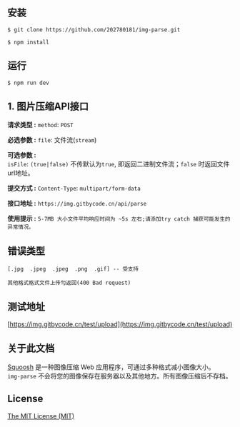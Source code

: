 ## 安装

```shell
$ git clone https://github.com/202780181/img-parse.git

$ npm install
```

## 运行

```shell
$ npm run dev
```



## 1. 图片压缩API接口

**请求类型 :**  `method`: `POST`

**必选参数 :**   `file`: 文件流(`stream`)

**可选参数 :**  
`isFile`: `(true|false)` 不传默认为`true`, 即返回二进制文件流；`false` 时返回文件url地址。

**提交方式 :**   `Content-Type`: `multipart/form-data`

**接口地址 :** `https://img.gitbycode.cn/api/parse`

**使用提示 :** `5-7MB 大小文件平均响应时间为 ~5s 左右;请添加try catch 捕获可能发生的异常情况。`

## 错误类型  
	[.jpg  .jpeg  .jpeg  .png  .gif] -- 受支持
	
	其他格式格式文件上传匀返回(400 Bad request)


## 测试地址


[https://img.gitbycode.cn/test/upload](https://img.gitbycode.cn/test/upload)
	


## 关于此文档

[Squoosh](https://github.com/GoogleChromeLabs/squoosh/) 是一种图像压缩 Web 应用程序，可通过多种格式减小图像大小。  
`img-parse` 不会将您的图像保存在服务器以及其他地方。所有图像压缩后不存档。

## License	

[The MIT License (MIT)](https://github.com/Binaryify/NeteaseCloudMusicApi/blob/master/LICENSE)
